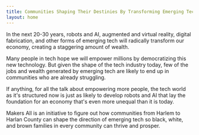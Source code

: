 ```yaml
---
title: Communities Shaping Their Destinies By Transforming Emerging Tech
layout: home
---
```


In the next 20-30 years, robots and AI, augmented and virtual reality, digital fabrication, and other forms of emerging tech will radically transform our economy, creating a staggering amount of wealth.

Many people in tech hope we will empower millions by democratizing this new technology. But given the shape of the tech industry today, few of the jobs and wealth generated by emerging tech are likely to end up in communities who are already struggling.

If anything, for all the talk about empowering more people, the tech world as it's structured now is just as likely to develop robots and AI that lay the foundation for an economy that's even more unequal than it is today.

Makers All is an initiative to figure out how communities from Harlem to Harlan County can shape the direction of emerging tech so black, white, and brown families in every community can thrive and prosper.
